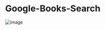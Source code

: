 # Google-Books-Search

![image](https://user-images.githubusercontent.com/47204339/62990014-1fd6ed00-bdff-11e9-992d-1bc0d789a911.png)
